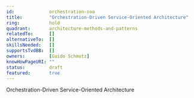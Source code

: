 ```yaml
---
id:				orchestration-soa
title:      	"Orchestration-Driven Service-Oriented Architecture"
ring:       	hold
quadrant:   	architecture-methods-and-patterns
relatedTo:		[]
alternativeTo:	[]
skillsNeeded:	[]
supportsTvdBB:	[]
owners:         [Guido Schmutz] 
knowHowPageURI:	""  
status:			draft
featured:       true
---
```


Orchestration-Driven Service-Oriented Architecture